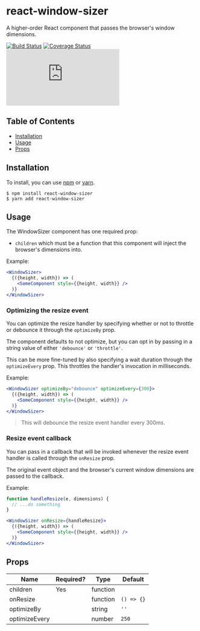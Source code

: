 # react-window-sizer

A higher-order React component that passes the browser's window dimensions.

[![Build Status](https://api.travis-ci.org/jmakGH/react-window-sizer.svg?branch=master)](https://travis-ci.org/jmakGH/react-window-sizer)
[![Coverage Status](https://coveralls.io/repos/github/jmakGH/react-window-sizer/badge.svg?branch=master)](https://coveralls.io/github/jmakGH/react-window-sizer?branch=master)
![gzip size](http://img.badgesize.io/https://unpkg.com/react-window-sizer/dist/index.js?compression=gzip)

## Table of Contents
  * [Installation](#installation)
  * [Usage](#usage)
  * [Props](#props)

## Installation

To install, you can use [npm](https://www.npmjs.com/) or [yarn](https://yarnpkg.com).

```
$ npm install react-window-sizer
$ yarn add react-window-sizer
``` 

## Usage

The WindowSizer component has one required prop:
  * ```children``` which must be a function that this component will inject the
  browser's dimensions into.

Example:

```jsx
<WindowSizer>
  {({height, width}) => (
    <SomeComponent style={{height, width}} />
  )}
</WindowSizer>
```

### Optimizing the resize event

You can optimize the resize handler by specifying whether or not to throttle or
debounce it through the ```optimizeBy``` prop.

The component defaults to not optimize, but you can opt in by passing in a string
value of either ```'debounce'``` or ```'throttle'```.

This can be more fine-tuned by also specifying a wait duration through the
```optimizeEvery``` prop. This throttles the handler's invocation in milliseconds.

Example:

```jsx
<WindowSizer optimizeBy="debounce" optimizeEvery={300}>
  {({height, width}) => (
    <SomeComponent style={{height, width}} />
  )}
</WindowSizer>
```
> This will debounce the resize event handler every 300ms.

### Resize event callback

You can pass in a callback that will be invoked whenever the resize event handler
is called through the ```onResize``` prop.

The original event object and the browser's current window dimensions are passed
to the callback.

Example:

```jsx
function handleResize(e, dimensions) {
  // ...do something
}

<WindowSizer onResize={handleResize}>
  {({height, width}) => (
    <SomeComponent style={{height, width}} />
  )}
</WindowSizer>
```

## Props

| Name          | Required? | Type     | Default        |
| ------------- | --------- | -------- | -------------- |
| children      | Yes       | function |                |
| onResize      |           | function | ```() => {}``` |
| optimizeBy    |           | string   | ```''```       |
| optimizeEvery |           | number   | ```250```      |
